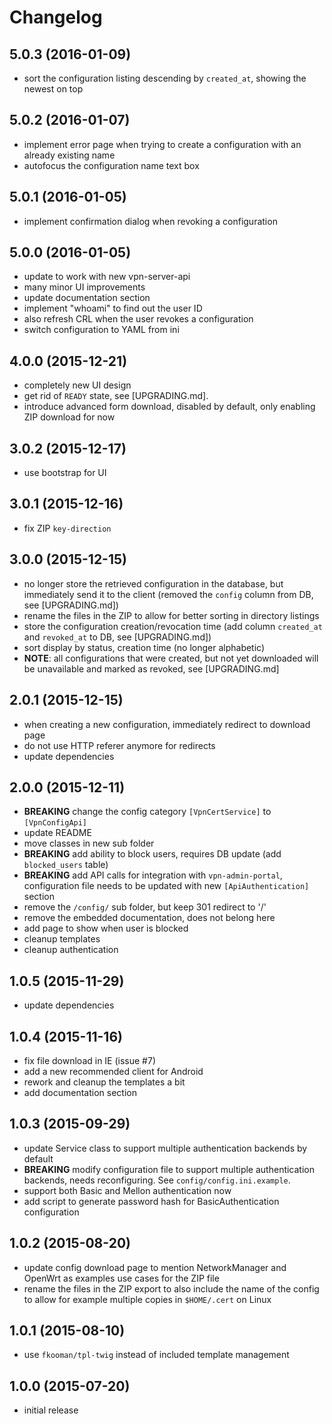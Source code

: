 # Changelog

## 5.0.3 (2016-01-09)
- sort the configuration listing descending by `created_at`, showing the newest 
  on top

## 5.0.2 (2016-01-07)
- implement error page when trying to create a configuration with an 
  already existing name
- autofocus the configuration name text box

## 5.0.1 (2016-01-05)
- implement confirmation dialog when revoking a configuration

## 5.0.0 (2016-01-05)
- update to work with new vpn-server-api
- many minor UI improvements
- update documentation section
- implement "whoami" to find out the user ID
- also refresh CRL when the user revokes a configuration
- switch configuration to YAML from ini

## 4.0.0 (2015-12-21)
- completely new UI design
- get rid of `READY` state, see [UPGRADING.md].
- introduce advanced form download, disabled by default, only enabling ZIP 
  download for now

## 3.0.2 (2015-12-17)
- use bootstrap for UI

## 3.0.1 (2015-12-16)
- fix ZIP `key-direction`

## 3.0.0 (2015-12-15)
- no longer store the retrieved configuration in the database, but immediately 
  send it to the client (removed the `config` column from DB, see 
  [UPGRADING.md])
- rename the files in the ZIP to allow for better sorting in directory listings
- store the configuration creation/revocation time (add column `created_at` and
  `revoked_at` to DB, see [UPGRADING.md])
- sort display by status, creation time (no longer alphabetic)
- **NOTE**: all configurations that were created, but not yet downloaded will 
  be unavailable and marked as revoked, see [UPGRADING.md]

## 2.0.1 (2015-12-15)
- when creating a new configuration, immediately redirect to download
  page
- do not use HTTP referer anymore for redirects
- update dependencies

## 2.0.0 (2015-12-11)
- **BREAKING** change the config category `[VpnCertService]` to 
  `[VpnConfigApi]`
- update README
- move classes in new sub folder
- **BREAKING** add ability to block users, requires DB update (add 
  `blocked_users` table)
- **BREAKING** add API calls for integration with `vpn-admin-portal`, 
  configuration file needs to be updated with new `[ApiAuthentication]` 
  section
- remove the `/config/` sub folder, but keep 301 redirect to '/'
- remove the embedded documentation, does not belong here
- add page to show when user is blocked
- cleanup templates
- cleanup authentication

## 1.0.5 (2015-11-29)
- update dependencies

## 1.0.4 (2015-11-16)
- fix file download in IE (issue #7)
- add a new recommended client for Android
- rework and cleanup the templates a bit
- add documentation section

## 1.0.3 (2015-09-29)
- update Service class to support multiple authentication backends by
  default
- **BREAKING** modify configuration file to support multiple authentication 
  backends, needs reconfiguring. See `config/config.ini.example`.
- support both Basic and Mellon authentication now
- add script to generate password hash for BasicAuthentication configuration

## 1.0.2 (2015-08-20)
- update config download page to mention NetworkManager and OpenWrt as examples 
  use cases for the ZIP file
- rename the files in the ZIP export to also include the name of the config to
  allow for example multiple copies in `$HOME/.cert` on Linux

## 1.0.1 (2015-08-10)
- use `fkooman/tpl-twig` instead of included template management

## 1.0.0 (2015-07-20)
- initial release
